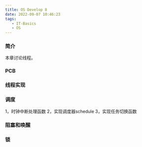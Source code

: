 ```yaml
---
title: OS Develop 8
date: 2022-09-07 10:46:23
tags:
   - IT-Basics
   - OS
---
```


### 简介
本章讨论线程。


### PCB

### 线程实现


### 调度
1，时钟中断处理函数
2，实现调度器schedule
3，实现任务切换函数


### 阻塞和唤醒


### 锁